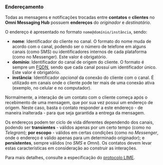 ### Endereçamento

Todas as mensagens e notificações trocadas entre **contatos** e **clientes** no **Omni Messaging Hub** possuem **endereços** do *originador* e *destinatário*.

O endereço é apresentado no formato `nome@domínio/instância`, sendo:
- **nome**: Identificador do cliente no canal. O formato do nome muda de acordo com o canal, podendo ser o número de telefone em alguns canais (como SMS) ou identificadores internos de cada plataforma (como no Messenger). Este valor é obrigatório.
- **domínio**: Identificador do canal de origem do cliente. O formato é sempre um [FQDN](https://pt.wikipedia.org/wiki/FQDN), sendo que cada canal possuí um identificador único. Este valor é obrigatório.
- **instância**: Identificador *opcional* da conexão do cliente com o canal. É utilizado em canais onde o cliente pode ter mais de uma conexão ativa (exemplo, no celular e no computador).

Normalmente, a interação de um contato com o cliente começa após o recebimento de uma mensagem, que por sua vez possui um endereço de origem. Neste caso, basta o contato responder a este endereço - de maneira inalterada - para que seja garantida a entrega da mensagem.

Os endereços podem ter ciclo de vida diferentes dependendo dos canais, podendo ser **transientes** - válidos apenas por um certo tempo (como no *Telegram*); **por escopo** - válidos em certas condições (como no *Messenger*, onde o endereço é válido apenas para um determinado originador); e **persistentes**, sempre válidos (no *SMS* e *Omni*). Os contatos devem levar estas características em consideração ao construir as interações.

Para mais detalhes, consulte a especificação do [protocolo LIME](http://limeprotocol.org/index.html#concepts).
